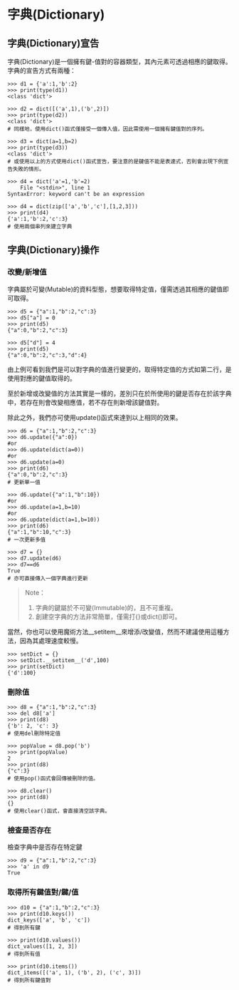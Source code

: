 # 字典\(Dictionary\)

## 字典\(Dictionary\)宣告

字典\(Dictionary\)是一個擁有鍵-值對的容器類型，其內元素可透過相應的鍵取得。  
字典的宣告方式有兩種：

```text
>>> d1 = {'a':1,'b':2}
>>> print(type(d1))
<class 'dict'>

>>> d2 = dict([('a',1),('b',2)])
>>> print(type(d2))
<class 'dict'>
# 同樣地，使用dict()函式僅接受一個傳入值，因此需使用一個擁有鍵值對的序列。

>>> d3 = dict(a=1,b=2)
>>> print(type(d3))
<class 'dict'>
# 或使用以上的方式使用dict()函式宣告，要注意的是鍵值不能是表達式，否則會出現下例宣告失敗的情形。

>>> d4 = dict('a'=1,'b'=2)
    File "<stdin>", line 1
SyntaxError: keyword can't be an expression  

>>> d4 = dict(zip(['a','b','c'],[1,2,3]))
>>> print(d4)
{'a':1,'b':2,'c':3}
# 使用兩個串列來建立字典
```

## 字典\(Dictionary\)操作

### 改變/新增值

字典屬於可變\(Mutable\)的資料型態，想要取得特定值，僅需透過其相應的鍵值即可取得。

```text
>>> d5 = {"a":1,"b":2,"c":3}
>>> d5["a"] = 0
>>> print(d5)
{"a":0,"b":2,"c":3}

>>> d5["d"] = 4
>>> print(d5)
{"a":0,"b":2,"c":3,"d":4}
```

由上例可看到我們是可以對字典的值進行變更的，取得特定值的方式如第二行，是使用對應的鍵值取得的。  
  
至於新增或改變值的方法其實是一樣的，差別只在於所使用的鍵是否存在於該字典中，若存在則會改變相應值，若不存在則新增該鍵值對。  
  
除此之外，我們亦可使用update\(\)函式來達到以上相同的效果。

```text
>>> d6 = {"a":1,"b":2,"c":3}
>>> d6.update({"a":0})
#or
>>> d6.update(dict(a=0))
#or
>>> d6.update(a=0)
>>> print(d6)
{"a":0,"b":2,"c":3}
# 更新單一值

>>> d6.update({"a":1,"b":10})
#or
>>> d6.update(a=1,b=10)
#or
>>> d6.update(dict(a=1,b=10))
>>> print(d6)
{"a":1,"b":10,"c":3}
# 一次更新多值

>>> d7 = {}
>>> d7.update(d6)
>>> d7==d6
True
# 亦可直接傳入一個字典進行更新
```

> Note：  
> 1. 字典的鍵屬於不可變\(Immutable\)的，且不可重複。  
> 2. 創建空字典的方法非常簡單，僅需打{}或dict\(\)即可。

當然，你也可以使用魔術方法\_\_setitem\_\_來增添/改變值，然而不建議使用這種方法，因為其處理速度較慢。

```text
>>> setDict = {}
>>> setDict.__setitem__('d',100)
>>> print(setDict)
{'d':100}
```

### 刪除值

```text
>>> d8 = {"a":1,"b":2,"c":3}
>>> del d8['a']
>>> print(d8)
{'b': 2, 'c': 3}
# 使用del刪除特定值

>>> popValue = d8.pop('b')
>>> print(popValue)
2
>>> print(d8)
{"c":3}
# 使用pop()函式會回傳被刪除的值。

>>> d8.clear()
>>> print(d8)
{}
# 使用clear()函式，會直接清空該字典。
```

### 檢查是否存在

檢查字典中是否存在特定鍵

```text
>>> d9 = {"a":1,"b":2,"c":3}
>>> 'a' in d9
True
```

### 取得所有鍵值對/鍵/值

```text
>>> d10 = {"a":1,"b":2,"c":3}
>>> print(d10.keys())
dict_keys(['a', 'b', 'c'])
# 得到所有鍵

>>> print(d10.values())
dict_values([1, 2, 3])
# 得到所有值

>>> print(d10.items())
dict_items([('a', 1), ('b', 2), ('c', 3)])
# 得到所有鍵值對
```

